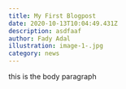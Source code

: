 ```yaml
---
title: My First Blogpost
date: 2020-10-13T10:04:49.431Z
description: asdfaaf
author: Fady Adal
illustration: image-1-.jpg
category: news
---
```

this is the body paragraph
